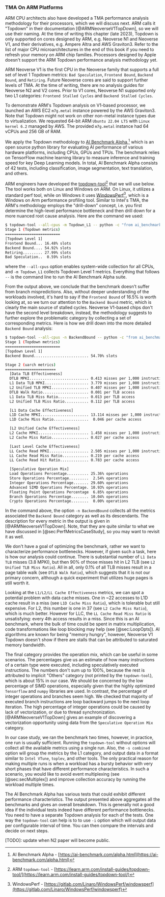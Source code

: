 ### TMA On ARM Platforms

ARM CPU architects also have developed a TMA performance analysis methodology for their processors, which we will discuss next. ARM calls it "Topdown" in their documentation [@ARMNeoverseV1TopDown], so we will use their naming. At the time of writing this chapter (late 2023), Topdown is only supported on cores designed by ARM, e.g. Neoverse N1 and Neoverse V1, and their derivatives, e.g. Ampere Altra and AWS Graviton3. Refer to the list of major CPU microarchitectures in the end of this book if you need to refresh your memory on ARM chip families. Processors designed by Apple doesn't support the ARM Topdown performance analysis methodology yet.

ARM Neoverse V1 is the first CPU in the Neoverse family that supports a full set of level 1 Topdown metrics: `Bad Speculation`, `Frontend Bound`, `Backend Bound`, and `Retiring`. Future Neoverse cores are said to support further levels of TMA. At the time of writing, there are no analysis guides for Neoverse N2 and V2 cores. Prior to V1 cores, Neoverse N1 supported only two L1 categories: `Frontend Stalled Cycles` and `Backend Stalled Cycles`.

To demonstrate ARM's Topdown analysis on V1-based processor, we launched an AWS EC2 `m7g.metal` instance powered by the AWS Graviton3. Note that Topdown might not work on other non-metal instance types due to virtualization. We requested 64-bit ARM `Ubuntu 22.04 LTS` with `Linux kernel 6.2` managed by AWS. The provided `m7g.metal` instance had 64 vCPUs and 256 GB of RAM.

We apply the Topdown methodology to [AI Benchmark Alpha](https://ai-benchmark.com/alpha.html),[^1] which is an open source python library for evaluating AI performance of various hardware platforms, including CPUs, GPUs and TPUs. The benchmark relies on TensorFlow machine learning library to measure inference and training speed for key Deep Learning models. In total, AI Benchmark Alpha consists of 42 tests, including classification, image segmentation, text translation, and others.

ARM engineers have developed the [topdown-tool](https://learn.arm.com/install-guides/topdown-tool/)[^2] that we will use below. The tool works both on Linux and Windows on ARM. On Linux, it utilizes a standard perf tool, while on Windows it uses [WindowsPerf](https://gitlab.com/Linaro/WindowsPerf/windowsperf)[^3], which  is a Windows on Arm performance profiling tool. Similar to Intel's TMA, the ARM's methodology employs the "drill-down" concept, i.e. you first determine the high-level performance bottleneck and then drill down for a more nuanced root cause analysis. Here are the command we used:

```bash
$ topdown-tool --all-cpus -m Topdown_L1 -- python -c "from ai_benchmark import AIBenchmark; results = AIBenchmark(use_CPU=True).run()"
Stage 1 (Topdown metrics)
=========================
[Topdown Level 1]
Frontend Bound... 16.48% slots
Backend Bound.... 54.92% slots
Retiring......... 27.99% slots
Bad Speculation..  0.59% slots
```

where the `--all-cpus` option enables system-wide collection for all CPUs, and `-m Topdown_L1` collects Topdown Level 1 metrics. Everything that follows `--` is the command line to run the AI Benchmark Alpha suite.

From the output above, we conclude that the benchmark doesn't suffer from branch mispredictions. Also, without deeper understanding of the workloads involved, it's hard to say if the `Frontend Bound` of 16.5% is worth looking at, so we turn our attention to the `Backend Bound` metric, which is clearly the main source of stalled cycles. Neoverse V1-based chips don't have the second level breakdown, instead, the methodology suggests to further explore the problematic category by collecting a set of corresponding metrics. Here is how we drill down into the more detailed `Backend Bound` analysis:

```bash
$ topdown-tool --all-cpus -n BackendBound -- python -c "from ai_benchmark import AIBenchmark; results = AIBenchmark(use_CPU=True).run()"
Stage 1 (Topdown metrics)
=========================
[Topdown Level 1]
Backend Bound......................... 54.70% slots

Stage 2 (uarch metrics)
=======================
  [Data TLB Effectiveness]
  DTLB MPKI........................... 0.413 misses per 1,000 instructions
  L1 Data TLB MPKI.................... 3.779 misses per 1,000 instructions
  L2 Unified TLB MPKI................. 0.407 misses per 1,000 instructions
  DTLB Walk Ratio..................... 0.001 per TLB access
  L1 Data TLB Miss Ratio.............. 0.013 per TLB access
  L2 Unified TLB Miss Ratio........... 0.112 per TLB access

  [L1 Data Cache Effectiveness]
  L1D Cache MPKI...................... 13.114 misses per 1,000 instructions
  L1D Cache Miss Ratio................  0.046 per cache access

  [L2 Unified Cache Effectiveness]
  L2 Cache MPKI....................... 1.458 misses per 1,000 instructions
  L2 Cache Miss Ratio................. 0.027 per cache access

  [Last Level Cache Effectiveness]
  LL Cache Read MPKI.................. 2.505 misses per 1,000 instructions
  LL Cache Read Miss Ratio............ 0.219 per cache access
  LL Cache Read Hit Ratio............. 0.783 per cache access

  [Speculative Operation Mix]
  Load Operations Percentage.......... 25.36% operations
  Store Operations Percentage.........  2.54% operations
  Integer Operations Percentage....... 29.60% operations
  Advanced SIMD Operations Percentage. 10.93% operations
  Floating Point Operations Percentage  6.85% operations
  Branch Operations Percentage........ 10.04% operations
  Crypto Operations Percentage........  0.00% operations
```

In the command above, the option `-n BackendBound` collects all the metrics associated the `Backend Bound` category as well as its descendants. The description for every metric in the output is given in [@ARMNeoverseV1TopDown]. Note, that they are quite similar to what we have discussed in [@sec:PerfMetricsCaseStudy], so you may want to revisit it as well.

We don't have a goal of optimizing the benchmark, rather we want to characterize performance bottlenecks. However, if given such a task, here is how our analysis could continue. There is substantial number of `L1 Data TLB` misses (3.8 MPKI), but then 90% of those misses hit in L2 TLB (see `L2 Unified TLB Miss Ratio`). All in all, only 0.1% of all TLB misses result in a page table walk (see `DTLB Walk Ratio`), which suggests that it is not our primary concern, although a quick experiment that utilizes huge pages is still worth it.

Looking at the `L1/L2/LL Cache Effectiveness` metrics, we can spot a potential problem with data cache misses. One in ~22 accesses to L1D cache result in a miss (see `L1D Cache Miss Ratio`), which is tolerable but still expensive. For L2, this number is one in 37 (see `L2 Cache Miss Ratio`), which is much better. However for LLC, the `LL Cache Read Miss Ratio` is unsatisfying: every 4th access results in a miss. Since this is an AI benchmark, where the bulk of time could be spent in matrix multiplication, code transformations like loop blocking may help (see [@sec:LoopOpts]). AI algorithms are known for being "memory hungry", however, Neoverse V1 Topdown doesn't show if there are stalls that can be attributed to saturated memory bandwidth.

The final category provides the operation mix, which can be useful in some scenarios. The percentages give us an estimate of how many instructions of a certain type were executed, including speculatively executed instructions. The numbers don't sum up to 100%, because the rest is attributed to implicit "Others" category (not printed by the `topdown-tool`), which is about 15% in our case. We should be concerned by the low percentage of SIMD operations, especially given that the highly optimized `Tensorflow` and `numpy` libraries are used. In contrast, the percentage of integer operations and branches seem high. We checked that majority of executed branch instructions are loop backward jumps to the next loop iteration. The high percentage of integer operations could be caused by lack of vectorization, or due to thread synchronization. [@ARMNeoverseV1TopDown] gives an example of discovering a vectorization opportunity using data from the `Speculative Operation Mix` category. 

In our case study, we ran the benchmark two times, however, in practice, one run is usually sufficient. Running the `topdown-tool` without options will collect all the available metrics using a single run. Also, the `-s combined` option will group the metrics by the L1 category, and output data in a format similar to `Intel VTune`, `toplev`, and other tools. The only practical reason for making multiple runs is when a workload has a bursty behavior with very short phases that have different performance characteristics. In such a scenario, you would like to avoid event multiplexing (see [@sec:secMultiplex]) and improve collection accuracy by running the workload multiple times. 

The AI Benchmark Alpha has various tests that could exhibit different performance characteristics. The output presented above aggregates all the benchmarks and gives an overall breakdown. This is generally not a good idea if the individual tests indeed have different performance bottlenecks. You need to have a separate Topdown analysis for each of the tests. One way the `topdown-tool` can help is to to use `-i` option which will output data per configurable interval of time. You can then compare the intervals and decide on next steps.

[TODO]: update when N2 paper will become public.

[^1]: AI Benchmark Alpha - [https://ai-benchmark.com/alpha.html](https://ai-benchmark.com/alpha.html)
[^2]: ARM `topdown-tool` - [https://learn.arm.com/install-guides/topdown-tool/](https://learn.arm.com/install-guides/topdown-tool/)
[^3]: WindowsPerf - [https://gitlab.com/Linaro/WindowsPerf/windowsperf](https://gitlab.com/Linaro/WindowsPerf/windowsperf)